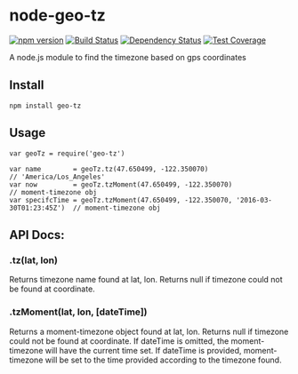 # node-geo-tz
[![npm version](https://badge.fury.io/js/geo-tz.svg)](http://badge.fury.io/js/geo-tz) [![Build Status](https://travis-ci.org/evansiroky/node-geo-tz.svg?branch=master)](https://travis-ci.org/evansiroky/node-geo-tz) [![Dependency Status](https://david-dm.org/evansiroky/node-geo-tz.svg)](https://david-dm.org/evansiroky/node-geo-tz) [![Test Coverage](https://codeclimate.com/github/evansiroky/node-geo-tz/badges/coverage.svg)](https://codeclimate.com/github/evansiroky/node-geo-tz/coverage)

A node.js module to find the timezone based on gps coordinates

## Install

`npm install geo-tz`

## Usage

    var geoTz = require('geo-tz')
    
    var name        = geoTz.tz(47.650499, -122.350070)                                // 'America/Los_Angeles'
    var now         = geoTz.tzMoment(47.650499, -122.350070)                          // moment-timezone obj
    var specifcTime = geoTz.tzMoment(47.650499, -122.350070, '2016-03-30T01:23:45Z')  // moment-timezone obj

## API Docs:

### .tz(lat, lon)

Returns timezone name found at lat, lon.  Returns null if timezone could not be found at coordinate.

### .tzMoment(lat, lon, [dateTime])

Returns a moment-timezone object found at lat, lon.  Returns null if timezone could not be found at coordinate.  If dateTime is omitted, the moment-timezone will have the current time set.  If dateTime is provided, moment-timezone will be set to the time provided according to the timezone found.

